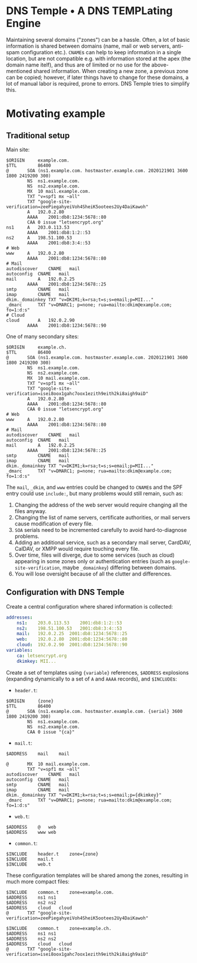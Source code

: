 # DNS Temple • A DNS TEMPLating Engine

Maintaining several domains ("zones") can be a hassle. Often, a lot of basic
information is shared between domains (name, mail or web servers, anti-spam
configuration etc.). `CNAME`s can help to keep information in a single
location, but are not compatible e.g. with information stored at the apex (the
domain name itelf), and thus are of limited or no use for the above-mentioned
shared information. When creating a new zone, a previous zone can be copied;
however, if later things have to change for these domains, a lot of manual
labor is required, prone to errors. DNS Temple tries to simplify this.

# Motivating example

## Traditional setup

Main site:
```bind
$ORIGIN		example.com.
$TTL		86400
@		SOA	(ns1.example.com. hostmaster.example.com. 2020121901 3600 1800 2419200 300)
		NS	ns1.example.com.
		NS	ns2.example.com.
		MX	10 mail.example.com.
		TXT	"v=spf1 mx ~all"
		TXT	"google-site-verification=zeePiegahyeiVoh4SheiK5ootees2Uy4DaiKawoh"
		A	192.0.2.80
		AAAA	2001:db8:1234:5678::80
		CAA	0 issue "letsencrypt.org"
ns1		A	203.0.113.53
		AAAA	2001:db8:1:2::53
ns2		A	198.51.100.53
		AAAA	2001:db8:3:4::53
# Web
www		A	192.0.2.80
		AAAA	2001:db8:1234:5678::80
# Mail
autodiscover	CNAME	mail
autoconfig	CNAME	mail
mail		A	192.0.2.25
		AAAA	2001:db8:1234:5678::25
smtp		CNAME	mail
imap		CNAME	mail
dkim._domainkey	TXT	"v=DKIM1;k=rsa;t=s;s=email;p=MII..."
_dmarc		TXT	"v=DMARC1; p=none; rua=mailto:dkim@example.com; fo=1:d:s"
# Cloud
cloud		A	192.0.2.90
		AAAA	2001:db8:1234:5678::90
```

One of many secondary sites:
```bind
$ORIGIN		example.ch.
$TTL		86400
@		SOA	(ns1.example.com. hostmaster.example.com. 2020121901 3600 1800 2419200 300)
		NS	ns1.example.com.
		NS	ns2.example.com.
		MX	10 mail.example.com.
		TXT	"v=spf1 mx ~all"
		TXT	"google-site-verification=isei8oox1gahc7oox1ezith9eith2ki8aigh9aiD"
		A	192.0.2.80
		AAAA	2001:db8:1234:5678::80
		CAA	0 issue "letsencrypt.org"
# Web
www		A	192.0.2.80
		AAAA	2001:db8:1234:5678::80
# Mail
autodiscover	CNAME	mail
autoconfig	CNAME	mail
mail		A	192.0.2.25
		AAAA	2001:db8:1234:5678::25
smtp		CNAME	mail
imap		CNAME	mail
dkim._domainkey	TXT	"v=DKIM1;k=rsa;t=s;s=email;p=MII..."
_dmarc		TXT	"v=DMARC1; p=none; rua=mailto:dkim@example.com; fo=1:d:s"
```

The `mail`, `_dkim`, and `www` entries could be changed to `CNAME`s and the SPF entry
could use `include:`, but many problems would still remain, such as:

1. Changing the address of the web server would require changing all the files anyway.
1. Changing the list of name servers, certificate authorities, or mail servers
   cause modification of every file.
1. `SOA` serials need to be incremented carefully to avoid hard-to-diagnose problems.
1. Adding an additional service, such as a secondary mail server, CardDAV,
   CalDAV, or XMPP would require touching every file.
1. Over time, files will diverge, due to some services (such as cloud)
   appearing in some zones only or authentication entries (such as
   `google-site-verification`, maybe `_domainkey`) differing between domains.
1. You will lose oversight because of all the clutter and differences.


## Configuration with DNS Temple

Create a central configuration where shared information is collected:
```yaml
addresses:
	ns1:	203.0.113.53	2001:db8:1:2::53
	ns2:	198.51.100.53	2001:db8:3:4::53
	mail:	192.0.2.25	2001:db8:1234:5678::25
	web:	192.0.2.80	2001:db8:1234:5678::80
	cloud:	192.0.2.90	2001:db8:1234:5678::90
variables:
	ca:	letsencrypt.org
	dkimkey: MII...
```

Create a set of templates using `{variable}` references, `$ADDRESS` explosions
(expanding dynamically to a set of `A` and `AAAA` records), and `$INCLUDE`s:

- `header.t`:
```bind
$ORIGIN		{zone}
$TTL		86400
@		SOA	(ns1.example.com. hostmaster.example.com. {serial} 3600 1800 2419200 300)
		NS	ns1.example.com.
		NS	ns2.example.com.
		CAA	0 issue "{ca}"
```

- `mail.t`:
```bind
$ADDRESS	mail	mail

@		MX	10 mail.example.com.
		TXT	"v=spf1 mx ~all"
autodiscover	CNAME	mail
autoconfig	CNAME	mail
smtp		CNAME	mail
imap		CNAME	mail
dkim._domainkey	TXT	"v=DKIM1;k=rsa;t=s;s=email;p={dkimkey}"
_dmarc		TXT	"v=DMARC1; p=none; rua=mailto:dkim@example.com; fo=1:d:s"
```

- `web.t`:
```bind
$ADDRESS	@	web
$ADDRESS	www	web
```

- `common.t`:
```bind
$INCLUDE	header.t	zone={zone}
$INCLUDE	mail.t
$INCLUDE	web.t
```

These configuration templates will be shared among the zones, resulting in much more compact files:

```bind
$INCLUDE	common.t	zone=example.com.
$ADDRESS	ns1	ns1
$ADDRESS	ns2	ns2
$ADDRESS	cloud	cloud
@		TXT	"google-site-verification=zeePiegahyeiVoh4SheiK5ootees2Uy4DaiKawoh"
```

```bind
$INCLUDE	common.t	zone=example.ch.
$ADDRESS	ns1	ns1
$ADDRESS	ns2	ns2
$ADDRESS	cloud	cloud
@		TXT	"google-site-verification=isei8oox1gahc7oox1ezith9eith2ki8aigh9aiD"
```
